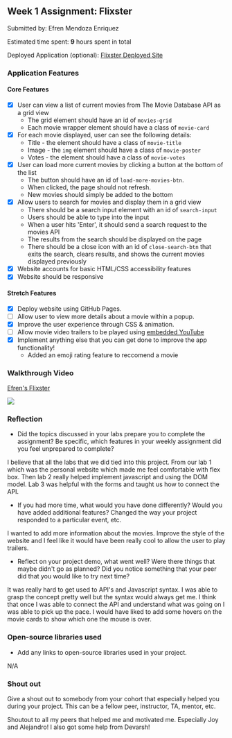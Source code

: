 ## Week 1 Assignment: Flixster

Submitted by: Efren Mendoza Enriquez

Estimated time spent: **9** hours spent in total

Deployed Application (optional): [Flixster Deployed Site](https://efrenrobotics.github.io/site-week1-project1-flixster-starter/)

### Application Features

#### Core Features

- [x] User can view a list of current movies from The Movie Database API as a grid view
  - The grid element should have an id of `movies-grid`
  - Each movie wrapper element should have a class of `movie-card`
- [x] For each movie displayed, user can see the following details:
  - Title - the element should have a class of `movie-title`
  - Image - the `img` element should have a class of `movie-poster`
  - Votes - the element should have a class of `movie-votes`
- [x] User can load more current movies by clicking a button at the bottom of the list
  - The button should have an id of `load-more-movies-btn`.
  - When clicked, the page should not refresh.
  - New movies should simply be added to the bottom
- [x] Allow users to search for movies and display them in a grid view
  - There should be a search input element with an id of `search-input`
  - Users should be able to type into the input
  - When a user hits 'Enter', it should send a search request to the movies API
  - The results from the search should be displayed on the page
  - There should be a close icon with an id of `close-search-btn` that exits the search, clears results, and shows the current movies displayed previously
- [x] Website accounts for basic HTML/CSS accessibility features
- [x] Website should be responsive

#### Stretch Features

- [x] Deploy website using GitHub Pages.
- [ ] Allow user to view more details about a movie within a popup.
- [x] Improve the user experience through CSS & animation.
- [ ] Allow movie video trailers to be played using [embedded YouTube](https://support.google.com/youtube/answer/171780?hl=en)
- [x] Implement anything else that you can get done to improve the app functionality!
  - Added an emoji rating feature to reccomend a movie

### Walkthrough Video

<a href="https://www.loom.com/share/YOUR_VIDEO_ID">
   <p>Efren's Flixster</p>
   <img style="max-width:300px;" src="https://www.loom.com/share/6d60771d39264f458aa2d3f869b02c46">
</a>

### Reflection

- Did the topics discussed in your labs prepare you to complete the assignment? Be specific, which features in your weekly assignment did you feel unprepared to complete?

I believe that all the labs that we did tied into this project. From our lab 1 which was the personal website which made me feel comfortable with flex box. Then lab 2 really helped implement javascript and using the DOM model. Lab 3 was helpful with the forms and taught us how to connect the API.

- If you had more time, what would you have done differently? Would you have added additional features? Changed the way your project responded to a particular event, etc.

I wanted to add more information about the movies. Improve the style of the website and I feel like it would have been really cool to allow the user to play trailers.

- Reflect on your project demo, what went well? Were there things that maybe didn't go as planned? Did you notice something that your peer did that you would like to try next time?

It was really hard to get used to API's and Javascript syntax. I was able to grasp the concept pretty well but the syntax would always get me. I think that once I was able to connect the API and understand what was going on I was able to pick up the pace. I would have liked to add some hovers on the movie cards to show which one the mouse is over.

### Open-source libraries used

- Add any links to open-source libraries used in your project.

N/A

### Shout out

Give a shout out to somebody from your cohort that especially helped you during your project. This can be a fellow peer, instructor, TA, mentor, etc.

Shoutout to all my peers that helped me and motivated me. Especially Joy and Alejandro! I also got some help from Devarsh!
